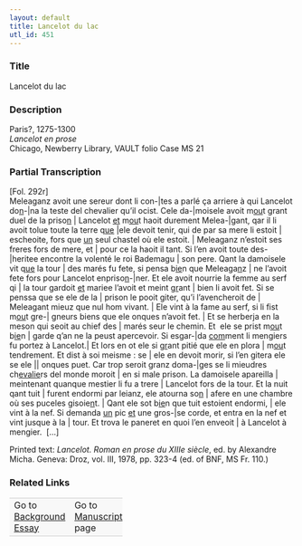 ```yaml
---  
layout: default  
title: Lancelot du lac  
utl_id: 451
---
```


### Title

Lancelot du lac

### Description

<p>Paris?, 1275-1300<br /><em>Lancelot en prose </em><br />
Chicago, Newberry Library, VAULT folio Case MS 21</p>



### Partial Transcription

<p>[Fol. 292r]<br />
Meleaganz avoit une sereur dont li con-|tes a parlé ça arriere à qui Lancelot do<u>n</u>-|na la teste del chevalier qu’il ocist. Cele da-|moisele avoit m<u>ou</u>t grant duel de la priso<u>n</u> | Lancelot <u>et</u> m<u>ou</u>t haoit durement Melea-|gant, qar il li avoit tolue toute la terre q<u>ue</u> |ele devoit tenir, qui de par sa mere li estoit | escheoite, fors que <u>un</u> seul chastel où ele estoit. | Meleaganz n’estoit ses freres fors de mere, et | pour ce la haoit il tant. Si l’en avoit toute des-|heritee encontre la volenté le roi Bademagu | son pere. Qant la damoisele vit q<u>ue</u> la tour | des marés fu fete, si pensa b<u>ie</u>n que Meleaga<u>n</u>z | ne l’avoit fete fors pour Lancelot enpriso<u>n</u>-|ner. Et ele avoit nourrie la femme au serf qi | la tour gardoit <u>et</u> mariee l’avoit et meint g<u>r</u>ant | bien li avoit fet. Si se penssa que se ele de la | prison le pooit giter, qu’i l’avencheroit de | Meleagant mieuz que nul hom vivant. | Ele vint à la fame au serf, si li fist m<u>ou</u>t gre-| gneurs biens que ele onques n’avoit fet. | Et se herberja en la meson qui seoit au chief des | marés seur le chemin. Et  ele se prist m<u>ou</u>t b<u>ie</u>n | garde q’an ne la peust apercevoir. Si esgar-|da <u>com</u>ment li mengiers fu portez à Lancelot.| Et lors en ot ele si g<u>r</u>ant pitié que ele en plora | m<u>ou</u>t tendrement. Et dist à soi meisme : se | ele en devoit morir, si l’en gitera ele se ele || onques puet. Car trop seroit granz doma-|ges se li mieudres ch<u>evalie</u>rs del monde moroit | en si male prison. La damoisele apareilla | meintenant quanque mestier li fu a trere | Lancelot fors de la tour. Et la nuit qant tuit | furent endormi par leianz, ele atourna so<u>n</u> | afere en une chambre où ses puceles gisoie<u>n</u>t. | Qant ele sot b<u>ie</u>n que tuit estoient endormi, | ele vint à la nef. Si demanda <u>un</u> pic <u>et</u> une gros-|se corde, et entra en la nef et vint jusque à la | tour. Et trova le paneret en quoi l’en enveoit | à Lancelot à mengier.  […]</p>
<p>Printed text:<em> Lancelot. Roman en prose du XIIIe siècle</em>, ed. by Alexandre Micha. Geneva: Droz, vol. III, 1978, pp. 323-4 (ed. of BNF, MS Fr. 110.)</p>



### Related Links

<table border="0.5" cellpadding="1" cellspacing="1" style="width: 200px; background-color:#F8F8F8;">
    <tbody style="border-color:#ccc">
        <tr style="border-color:#ccc">
            <td>Go to <a href="https://centerfordigitalhumanities.github.io/Newberry-French-paleography/essay/451" target="_blank">Background Essay</a></td>
            <td>Go to <a href="https://centerfordigitalhumanities.github.io/Newberry-French-paleography/www/record.html?id=451" target="_blank">Manuscript</a> page</td>
        </tr>
    </tbody>
</table>
